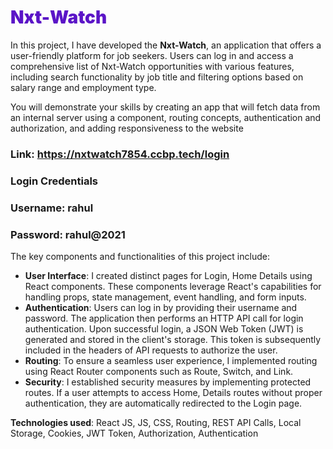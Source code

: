 <h1 style="
  color: #5b14c7; 
  font-weight: 1000;
">Nxt-Watch</h1>

In this project, I have developed the **Nxt-Watch**, an application that offers a user-friendly platform for job seekers. Users can log in and access a comprehensive list of Nxt-Watch opportunities with various features, including search functionality by job title and filtering options based on salary range and employment type.

You will demonstrate your skills by creating an app that will fetch data from an internal server using a component, routing concepts, authentication and authorization, and adding responsiveness to the website

### Link: https://nxtwatch7854.ccbp.tech/login

### Login Credentials

### Username: rahul

### Password: rahul@2021


The key components and functionalities of this project include:

- **User Interface**: I created distinct pages for Login, Home Details using React components. These components leverage React's capabilities for handling props, state management, event handling, and form inputs.
- **Authentication**: Users can log in by providing their username and password. The application then performs an HTTP API call for login authentication. Upon successful login, a JSON Web Token (JWT) is generated and stored in the client's storage. This token is subsequently included in the headers of API requests to authorize the user.
- **Routing**: To ensure a seamless user experience, I implemented routing using React Router components such as Route, Switch, and Link.
- **Security**: I established security measures by implementing protected routes. If a user attempts to access Home, Details routes without proper authentication, they are automatically redirected to the Login page.

**Technologies used**: React JS, JS, CSS, Routing, REST API Calls, Local Storage, Cookies, JWT Token, Authorization, Authentication
